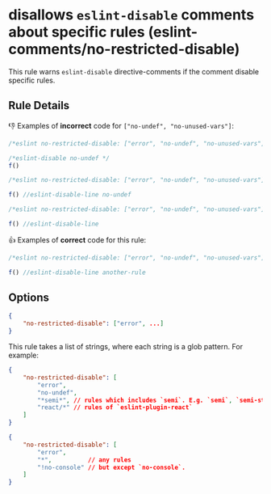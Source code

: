 # disallows `eslint-disable` comments about specific rules (eslint-comments/no-restricted-disable)

This rule warns `eslint-disable` directive-comments if the comment disable specific rules.

## Rule Details

:-1: Examples of **incorrect** code for `["no-undef", "no-unused-vars"]`:

```js
/*eslint no-restricted-disable: ["error", "no-undef", "no-unused-vars"]*/

/*eslint-disable no-undef */
f()
```

```js
/*eslint no-restricted-disable: ["error", "no-undef", "no-unused-vars"]*/

f() //eslint-disable-line no-undef
```

```js
/*eslint no-restricted-disable: ["error", "no-undef", "no-unused-vars"]*/

f() //eslint-disable-line
```

:+1: Examples of **correct** code for this rule:

```js
/*eslint no-restricted-disable: ["error", "no-undef", "no-unused-vars"]*/

f() //eslint-disable-line another-rule
```

## Options

```json
{
    "no-restricted-disable": ["error", ...]
}
```

This rule takes a list of strings, where each string is a glob pattern. For example:

```json
{
    "no-restricted-disable": [
        "error",
        "no-undef",
        "*semi*", // rules which includes `semi`. E.g. `semi`, `semi-style`, `no-extra-semi`, ...
        "react/*" // rules of `eslint-plugin-react`
    ]
}
```

```json
{
    "no-restricted-disable": [
        "error",
        "*",          // any rules
        "!no-console" // but except `no-console`.
    ]
}
```
